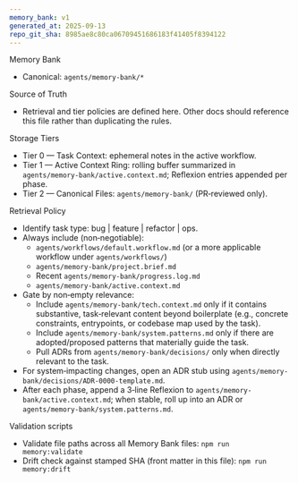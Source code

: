 ```yaml
---
memory_bank: v1
generated_at: 2025-09-13
repo_git_sha: 8985ae8c80ca06709451686183f41405f8394122
---
```


Memory Bank

- Canonical: `agents/memory-bank/*`

Source of Truth

- Retrieval and tier policies are defined here. Other docs should reference this file rather than duplicating the rules.

Storage Tiers

- Tier 0 — Task Context: ephemeral notes in the active workflow.
- Tier 1 — Active Context Ring: rolling buffer summarized in `agents/memory-bank/active.context.md`; Reflexion entries appended per phase.
- Tier 2 — Canonical Files: `agents/memory-bank/` (PR‑reviewed only).

Retrieval Policy

- Identify task type: bug | feature | refactor | ops.
- Always include (non‑negotiable):
  - `agents/workflows/default.workflow.md` (or a more applicable workflow under `agents/workflows/`)
  - `agents/memory-bank/project.brief.md`
  - Recent `agents/memory-bank/progress.log.md`
  - `agents/memory-bank/active.context.md`
- Gate by non‑empty relevance:
  - Include `agents/memory-bank/tech.context.md` only if it contains substantive, task‑relevant content beyond boilerplate (e.g., concrete constraints, entrypoints, or codebase map used by the task).
  - Include `agents/memory-bank/system.patterns.md` only if there are adopted/proposed patterns that materially guide the task.
  - Pull ADRs from `agents/memory-bank/decisions/` only when directly relevant to the task.
- For system‑impacting changes, open an ADR stub using `agents/memory-bank/decisions/ADR-0000-template.md`.
- After each phase, append a 3‑line Reflexion to `agents/memory-bank/active.context.md`; when stable, roll up into an ADR or `agents/memory-bank/system.patterns.md`.

Validation scripts

- Validate file paths across all Memory Bank files: `npm run memory:validate`
- Drift check against stamped SHA (front matter in this file): `npm run memory:drift`
